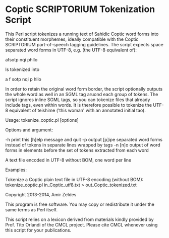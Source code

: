 Coptic SCRIPTORIUM Tokenization Script
======================================
This Perl script tokenizes a running text of Sahidic Coptic word forms into their constituent
morphemes, ideally compatible with the Coptic SCRIPTORIUM part-of-speech tagging guidelines.
The script expects space separated word forms in UTF-8, e.g. (the UTF-8 equivalent of):

afsotp nqi phllo

Is tokenized into

a
f
sotp
nqi
p
hllo

In order to retain the original word form border, the script optionally outputs the whole word
as well in an SGML tag aruond each group of tokens. The script ignores inline SGML tags,
so you can tokenize files that already include tags, even within words. It is therefore possible
to tokenize the UTF-8 equivalent of <hi rend="big">t</hi>eishime ('this woman' with an annotated
initial tao). 

Usage:  tokenize_coptic.pl [options] <FILE>

Options and argument:

-h              print this [h]elp message and quit
-p              output [p]ipe separated word forms instead of tokens in separate lines wrapped by <tok> tags
-n              [n]o output of word forms in <word> elements before the set of tokens extracted from each word

<FILE>    A text file encoded in UTF-8 without BOM, one word per line


Examples:

Tokenize a Coptic plain text file in UTF-8 encoding (without BOM):
  tokenize_coptic.pl in_Coptic_utf8.txt > out_Coptic_tokenized.txt

Copyright 2013-2014, Amir Zeldes

This program is free software. You may copy or redistribute it under
the same terms as Perl itself.

This script relies on a lexicon derived from materials kindly provided by Prof. Tito Orlandi
of the CMCL project. Please cite CMCL whenever using this script for your publications.